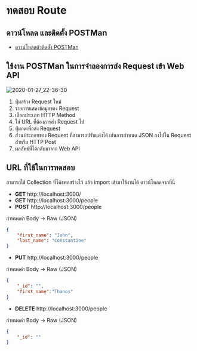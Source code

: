 

# ทดสอบ Route

## ดาวน์โหลด และติดตั้ง POSTMan 

- [ดาวน์โหลดตัวติดตั้ง POSTMan](https://www.getpostman.com/)

## ใช้งาน POSTMan ในการจำลองการส่ง Request เข้า Web API

![2020-01-27_22-36-30](https://user-images.githubusercontent.com/85179/73188618-ba30b000-4155-11ea-8d11-e8033b8a8ae6.png)

1. ปุ่มสร้าง Request ใหม่
2. รายการแสดงข้อมูลของ Request
3. เลือกประเภท HTTP Method
4. ใส่ URL ที่ต้องการส่ง Request ไป
5. ปุ่มกดเพื่อส่ง Request
6. ส่วนประกอบของ Request ที่สามารถปรับแต่งได้ เช่นการกำหนด JSON ลงไปใน Request สำหรับ HTTP Post
7. ผลลัพธ์ที่ได้กลับมาจาก Web API

## URL ที่ใช้ในการทดสอบ

สามารถใช้ Collection ที่โค้ชพลสร้างไว้ แล้ว import เข้ามาใช้งานได้ ดาวน์โหลดจากที่นี่

- **GET** http://localhost:3000/
- **GET** http://localhost:3000/people
- **POST** http://localhost:3000/people

กำหนดค่า
Body -> Raw (JSON)

```json
{
	"first_name": "John",
	"last_name": "Constantine"
}
```

- **PUT** http://localhost:3000/people

กำหนดค่า
Body -> Raw (JSON)

```json
{
    "_id": "",
	"first_name":"Thanos"
}
```

- **DELETE** http://localhost:3000/people

กำหนดค่า
Body -> Raw (JSON)

```json
{
    "_id": ""
}
```

